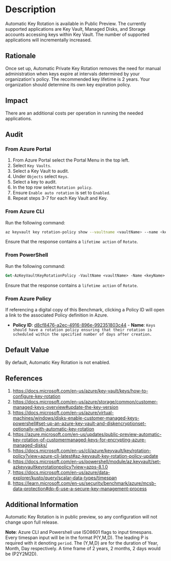 # Description

Automatic Key Rotation is available in Public Preview. The currently supported applications are Key Vault, Managed Disks, and Storage accounts accessing keys within Key Vault. The number of supported applications will incrementally increased.

## Rationale

Once set up, Automatic Private Key Rotation removes the need for manual administration when keys expire at intervals determined by your organization's policy. The recommended key lifetime is 2 years. Your organization should determine its own key expiration policy.

## Impact

There are an additional costs per operation in running the needed applications.

## Audit

### From Azure Portal

1. From Azure Portal select the Portal Menu in the top left.
2. Select `Key Vaults`.
3. Select a Key Vault to audit.
4. Under `Objects` select `Keys`.
5. Select a key to audit.
6. In the top row select `Rotation policy`.
7. Ensure `Enable auto rotation` is set to `Enabled`.
8. Repeat steps 3-7 for each Key Vault and Key.

### From Azure CLI

Run the following command:

```sh
az keyvault key rotation-policy show --vaultname <vaultName> --name <keyName>
```

Ensure that the response contains a `lifetime action` of `Rotate`.

### From PowerShell

Run the following command:

```ps
Get-AzKeyVaultKeyRotationPolicy -VaultName <vaultName> -Name <keyName>
```

Ensure that the response contains a `lifetime action` of `Rotate`.

### From Azure Policy

If referencing a digital copy of this Benchmark, clicking a Policy ID will open a link to the associated Policy definition in Azure.

- **Policy ID**: [d8cf8476-a2ec-4916-896e-992351803c44](https://portal.azure.com/#view/Microsoft_Azure_Policy/PolicyDetailBlade/definitionId/%2Fproviders%2FMicrosoft.Authorization%2FpolicyDefinitions%2Fd8cf8476-a2ec-4916-896e-992351803c44) - **Name**: `Keys should have a rotation policy ensuring that their rotation is scheduled within the specified number of days after creation.`

## Default Value

By default, Automatic Key Rotation is not enabled.

## References

1. <https://docs.microsoft.com/en-us/azure/key-vault/keys/how-to-configure-key-rotation>
2. <https://docs.microsoft.com/en-us/azure/storage/common/customer-managed-keys-overview#update-the-key-version>
3. <https://docs.microsoft.com/en-us/azure/virtual-machines/windows/disks-enable-customer-managed-keys-powershell#set-up-an-azure-key-vault-and-diskencryptionset-optionally-with-automatic-key-rotation>
4. <https://azure.microsoft.com/en-us/updates/public-preview-automatic-key-rotation-of-customermanaged-keys-for-encrypting-azure-managed-disks/>
5. <https://docs.microsoft.com/en-us/cli/azure/keyvault/key/rotation-policy?view=azure-cli-latest#az-keyvault-key-rotation-policy-update>
6. <https://docs.microsoft.com/en-us/powershell/module/az.keyvault/set-azkeyvaultkeyrotationpolicy?view=azps-8.1.0>
7. <https://docs.microsoft.com/en-us/azure/data-explorer/kusto/query/scalar-data-types/timespan>
8. <https://learn.microsoft.com/en-us/security/benchmark/azure/mcsb-data-protection#dp-6-use-a-secure-key-management-process>

## Additional Information

Automatic Key Rotation is in public preview, so any configuration will not change upon full release.

**Note**: Azure CLI and Powershell use ISO8601 flags to input timespans. Every timespan input will be in the format P<timespanInISO8601Format>(Y,M,D). The leading P is required with it denoting `period`. The (Y,M,D) are for the duration of Year, Month, Day respectively. A time frame of 2 years, 2 months, 2 days would be (P2Y2M2D).
